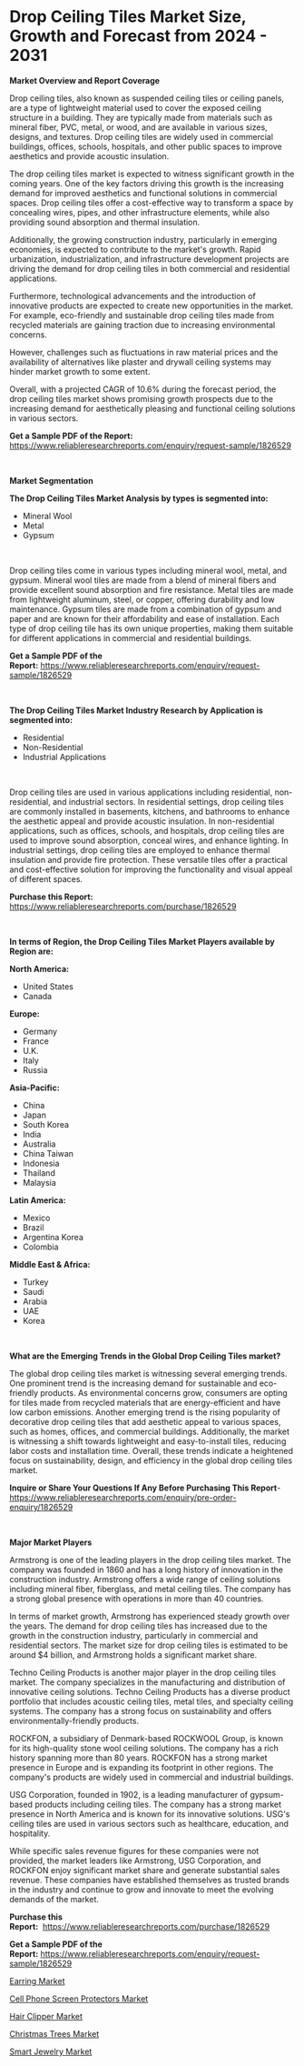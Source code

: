<p><h1>Drop Ceiling Tiles Market Size, Growth and Forecast from 2024 - 2031</h1></p><p><strong>Market Overview and Report Coverage</strong></p>
<p><p>Drop ceiling tiles, also known as suspended ceiling tiles or ceiling panels, are a type of lightweight material used to cover the exposed ceiling structure in a building. They are typically made from materials such as mineral fiber, PVC, metal, or wood, and are available in various sizes, designs, and textures. Drop ceiling tiles are widely used in commercial buildings, offices, schools, hospitals, and other public spaces to improve aesthetics and provide acoustic insulation.</p><p>The drop ceiling tiles market is expected to witness significant growth in the coming years. One of the key factors driving this growth is the increasing demand for improved aesthetics and functional solutions in commercial spaces. Drop ceiling tiles offer a cost-effective way to transform a space by concealing wires, pipes, and other infrastructure elements, while also providing sound absorption and thermal insulation.</p><p>Additionally, the growing construction industry, particularly in emerging economies, is expected to contribute to the market's growth. Rapid urbanization, industrialization, and infrastructure development projects are driving the demand for drop ceiling tiles in both commercial and residential applications.</p><p>Furthermore, technological advancements and the introduction of innovative products are expected to create new opportunities in the market. For example, eco-friendly and sustainable drop ceiling tiles made from recycled materials are gaining traction due to increasing environmental concerns.</p><p>However, challenges such as fluctuations in raw material prices and the availability of alternatives like plaster and drywall ceiling systems may hinder market growth to some extent.</p><p>Overall, with a projected CAGR of 10.6% during the forecast period, the drop ceiling tiles market shows promising growth prospects due to the increasing demand for aesthetically pleasing and functional ceiling solutions in various sectors.</p></p>
<p><strong>Get a Sample PDF of the Report:</strong> <a href="https://www.reliableresearchreports.com/enquiry/request-sample/1826529">https://www.reliableresearchreports.com/enquiry/request-sample/1826529</a></p>
<p>&nbsp;</p>
<p><strong>Market Segmentation</strong></p>
<p><strong>The Drop Ceiling Tiles Market Analysis by types is segmented into:</strong></p>
<p><ul><li>Mineral Wool</li><li>Metal</li><li>Gypsum</li></ul></p>
<p>&nbsp;</p>
<p><p>Drop ceiling tiles come in various types including mineral wool, metal, and gypsum. Mineral wool tiles are made from a blend of mineral fibers and provide excellent sound absorption and fire resistance. Metal tiles are made from lightweight aluminum, steel, or copper, offering durability and low maintenance. Gypsum tiles are made from a combination of gypsum and paper and are known for their affordability and ease of installation. Each type of drop ceiling tile has its own unique properties, making them suitable for different applications in commercial and residential buildings.</p></p>
<p><strong>Get a Sample PDF of the Report:</strong>&nbsp;<a href="https://www.reliableresearchreports.com/enquiry/request-sample/1826529">https://www.reliableresearchreports.com/enquiry/request-sample/1826529</a></p>
<p>&nbsp;</p>
<p><strong>The Drop Ceiling Tiles Market Industry Research by Application is segmented into:</strong></p>
<p><ul><li>Residential</li><li>Non-Residential</li><li>Industrial Applications</li></ul></p>
<p>&nbsp;</p>
<p><p>Drop ceiling tiles are used in various applications including residential, non-residential, and industrial sectors. In residential settings, drop ceiling tiles are commonly installed in basements, kitchens, and bathrooms to enhance the aesthetic appeal and provide acoustic insulation. In non-residential applications, such as offices, schools, and hospitals, drop ceiling tiles are used to improve sound absorption, conceal wires, and enhance lighting. In industrial settings, drop ceiling tiles are employed to enhance thermal insulation and provide fire protection. These versatile tiles offer a practical and cost-effective solution for improving the functionality and visual appeal of different spaces.</p></p>
<p><strong>Purchase this Report:</strong>&nbsp; <a href="https://www.reliableresearchreports.com/purchase/1826529">https://www.reliableresearchreports.com/purchase/1826529</a></p>
<p>&nbsp;</p>
<p><strong>In terms of Region, the Drop Ceiling Tiles Market Players available by Region are:</strong></p>
<p>
    <p> <strong> North America: </strong>
        <ul>
            <li>United States</li>
            <li>Canada</li>
        </ul>
        </p> 
    <p> <strong> Europe: </strong>
        <ul>
            <li>Germany</li>
            <li>France</li>
            <li>U.K.</li>
            <li>Italy</li>
            <li>Russia</li>
        </ul>
        </p> 
    <p> <strong> Asia-Pacific: </strong>
        <ul>
            <li>China</li>
            <li>Japan</li>
            <li>South Korea</li>
            <li>India</li>
            <li>Australia</li>
            <li>China Taiwan</li>
            <li>Indonesia</li>
            <li>Thailand</li>
            <li>Malaysia</li>
        </ul>
        </p> 
    <p> <strong> Latin America: </strong>
        <ul>
            <li>Mexico</li>
            <li>Brazil</li>
            <li>Argentina Korea</li>
            <li>Colombia</li>
        </ul>
        </p> 
    <p> <strong> Middle East & Africa: </strong>
        <ul>
            <li>Turkey</li>
            <li>Saudi</li>
            <li>Arabia</li>
            <li>UAE</li>
            <li>Korea</li>
        </ul>
    </p>
    </p>
<p>&nbsp;</p>
<p><strong>What are the Emerging Trends in the Global Drop Ceiling Tiles market?</strong></p>
<p><p>The global drop ceiling tiles market is witnessing several emerging trends. One prominent trend is the increasing demand for sustainable and eco-friendly products. As environmental concerns grow, consumers are opting for tiles made from recycled materials that are energy-efficient and have low carbon emissions. Another emerging trend is the rising popularity of decorative drop ceiling tiles that add aesthetic appeal to various spaces, such as homes, offices, and commercial buildings. Additionally, the market is witnessing a shift towards lightweight and easy-to-install tiles, reducing labor costs and installation time. Overall, these trends indicate a heightened focus on sustainability, design, and efficiency in the global drop ceiling tiles market.</p></p>
<p><strong>Inquire or Share Your Questions If Any Before Purchasing This Report</strong>- <a href="https://www.reliableresearchreports.com/enquiry/pre-order-enquiry/1826529">https://www.reliableresearchreports.com/enquiry/pre-order-enquiry/1826529</a></p>
<p>&nbsp;</p>
<p><strong>Major Market Players</strong></p>
<p><p>Armstrong is one of the leading players in the drop ceiling tiles market. The company was founded in 1860 and has a long history of innovation in the construction industry. Armstrong offers a wide range of ceiling solutions including mineral fiber, fiberglass, and metal ceiling tiles. The company has a strong global presence with operations in more than 40 countries.</p><p>In terms of market growth, Armstrong has experienced steady growth over the years. The demand for drop ceiling tiles has increased due to the growth in the construction industry, particularly in commercial and residential sectors. The market size for drop ceiling tiles is estimated to be around $4 billion, and Armstrong holds a significant market share.</p><p>Techno Ceiling Products is another major player in the drop ceiling tiles market. The company specializes in the manufacturing and distribution of innovative ceiling solutions. Techno Ceiling Products has a diverse product portfolio that includes acoustic ceiling tiles, metal tiles, and specialty ceiling systems. The company has a strong focus on sustainability and offers environmentally-friendly products.</p><p>ROCKFON, a subsidiary of Denmark-based ROCKWOOL Group, is known for its high-quality stone wool ceiling solutions. The company has a rich history spanning more than 80 years. ROCKFON has a strong market presence in Europe and is expanding its footprint in other regions. The company's products are widely used in commercial and industrial buildings.</p><p>USG Corporation, founded in 1902, is a leading manufacturer of gypsum-based products including ceiling tiles. The company has a strong market presence in North America and is known for its innovative solutions. USG's ceiling tiles are used in various sectors such as healthcare, education, and hospitality.</p><p>While specific sales revenue figures for these companies were not provided, the market leaders like Armstrong, USG Corporation, and ROCKFON enjoy significant market share and generate substantial sales revenue. These companies have established themselves as trusted brands in the industry and continue to grow and innovate to meet the evolving demands of the market.</p></p>
<p><strong>Purchase this Report:</strong>&nbsp;&nbsp;<a href="https://www.reliableresearchreports.com/purchase/1826529">https://www.reliableresearchreports.com/purchase/1826529</a></p>
<p></p>
<p><strong>Get a Sample PDF of the Report:</strong>&nbsp;<a href="https://www.reliableresearchreports.com/enquiry/request-sample/1826529">https://www.reliableresearchreports.com/enquiry/request-sample/1826529</a></p>
<p><p><a href="https://github.com/zebdakicsin/Market-Research-Report-List-2/blob/main/earring-market.md">Earring Market</a></p><p><a href="https://github.com/merzlyukov93/Market-Research-Report-List-2/blob/main/cell-phone-screen-protectors-market.md">Cell Phone Screen Protectors Market</a></p><p><a href="https://github.com/Krish2023na/Market-Research-Report-List-2/blob/main/hair-clipper-market.md">Hair Clipper Market</a></p><p><a href="https://github.com/sofyaavrova/Market-Research-Report-List-2/blob/main/christmas-trees-market.md">Christmas Trees Market</a></p><p><a href="https://github.com/kholmovskayalyudmila/Market-Research-Report-List-2/blob/main/smart-jewelry-market.md">Smart Jewelry Market</a></p></p>